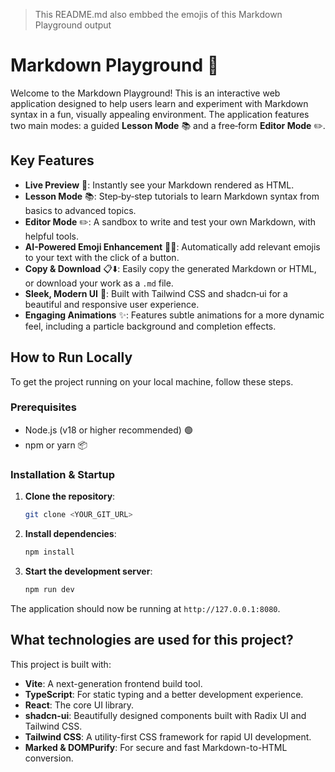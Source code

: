 > This README.md also embbed the emojis of this Markdown Playground output

# Markdown Playground 🎨

Welcome to the Markdown Playground! This is an interactive web application designed to help users learn and experiment with Markdown syntax in a fun, visually appealing environment. The application features two main modes: a guided **Lesson Mode** 📚 and a free‑form **Editor Mode** ✏️.

## Key Features

- **Live Preview** 👀: Instantly see your Markdown rendered as HTML.
- **Lesson Mode** 📚: Step‑by‑step tutorials to learn Markdown syntax from basics to advanced topics.
- **Editor Mode** ✏️: A sandbox to write and test your own Markdown, with helpful tools.
- **AI-Powered Emoji Enhancement** 🤖✨: Automatically add relevant emojis to your text with the click of a button.
- **Copy & Download** 📋⬇️: Easily copy the generated Markdown or HTML, or download your work as a `.md` file.
- **Sleek, Modern UI** 🎨: Built with Tailwind CSS and shadcn‑ui for a beautiful and responsive user experience.
- **Engaging Animations** ✨: Features subtle animations for a more dynamic feel, including a particle background and completion effects.

## How to Run Locally

To get the project running on your local machine, follow these steps.

### Prerequisites

- Node.js (v18 or higher recommended) 🟢
- npm or yarn 📦

### Installation & Startup

1.  **Clone the repository**:
    ```bash
    git clone <YOUR_GIT_URL>
    ```

2.  **Install dependencies**:
    ```bash
    npm install
    ```

3.  **Start the development server**:
    ```bash
    npm run dev
    ```

The application should now be running at `http://127.0.0.1:8080`.

## What technologies are used for this project?

This project is built with:

- **Vite**: A next-generation frontend build tool.
- **TypeScript**: For static typing and a better development experience.
- **React**: The core UI library.
- **shadcn-ui**: Beautifully designed components built with Radix UI and Tailwind CSS.
- **Tailwind CSS**: A utility-first CSS framework for rapid UI development.
- **Marked & DOMPurify**: For secure and fast Markdown-to-HTML conversion.